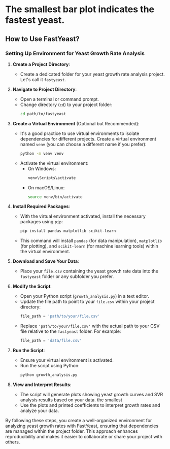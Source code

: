 
# The smallest bar plot indicates the fastest yeast.
## How to Use FastYeast?
### Setting Up Environment for Yeast Growth Rate Analysis

1. **Create a Project Directory**:
   - Create a dedicated folder for your yeast growth rate analysis project. Let's call it `fastyeast`.

2. **Navigate to Project Directory**:
   - Open a terminal or command prompt.
   - Change directory (`cd`) to your project folder:
     ```bash
     cd path/to/fastyeast
     ```

3. **Create a Virtual Environment** (Optional but Recommended):
   - It's a good practice to use virtual environments to isolate dependencies for different projects. Create a virtual environment named `venv` (you can choose a different name if you prefer):
     ```bash
     python -m venv venv
     ```
   - Activate the virtual environment:
     - On Windows:
       ```bash
       venv\Scripts\activate
       ```
     - On macOS/Linux:
       ```bash
       source venv/bin/activate
       ```

4. **Install Required Packages**:
   - With the virtual environment activated, install the necessary packages using `pip`:
     ```bash
     pip install pandas matplotlib scikit-learn
     ```

   - This command will install `pandas` (for data manipulation), `matplotlib` (for plotting), and `scikit-learn` (for machine learning tools) within the virtual environment.

5. **Download and Save Your Data**:
   - Place your `file.csv` containing the yeast growth rate data into the `fastyeast` folder or any subfolder you prefer.

6. **Modify the Script**:
   - Open your Python script (`growth_analysis.py`) in a text editor.
   - Update the file path to point to your `file.csv` within your project directory:
     ```python
     file_path = 'path/to/your/file.csv'
     ```
   - Replace `'path/to/your/file.csv'` with the actual path to your CSV file relative to the `fastyeast` folder. For example:
     ```python
     file_path = 'data/file.csv'
     ```

7. **Run the Script**:
   - Ensure your virtual environment is activated.
   - Run the script using Python:
     ```bash
     python growth_analysis.py
     ```

8. **View and Interpret Results**:
   - The script will generate plots showing yeast growth curves and SVR analysis results based on your data. the smallest  
   - Use the plots and printed coefficients to interpret growth rates and analyze your data.

By following these steps, you create a well-organized environment for analyzing yeast growth rates with FastYeast, ensuring that dependencies are managed within the project folder. This approach enhances reproducibility and makes it easier to collaborate or share your project with others.
